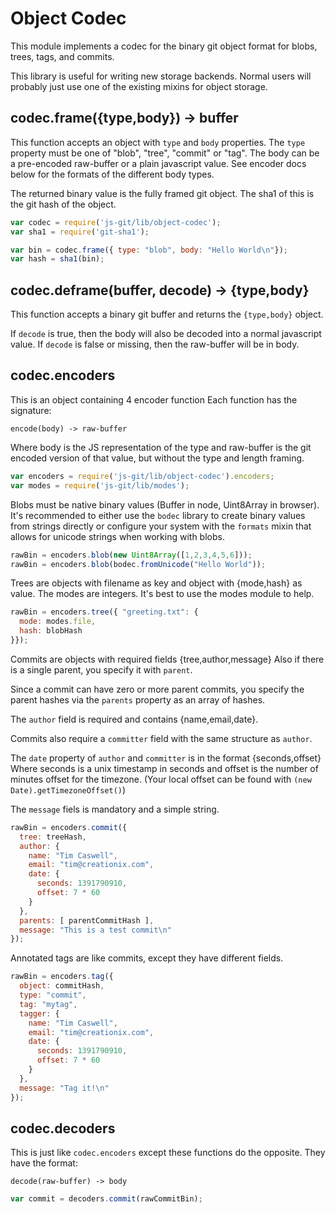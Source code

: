 # Object Codec

This module implements a codec for the binary git object format for blobs, trees, tags, and commits.

This library is useful for writing new storage backends.  Normal users will probably
just use one of the existing mixins for object storage.

## codec.frame({type,body}) -> buffer

This function accepts an object with `type` and `body` properties.  The `type`
property must be one of "blob", "tree", "commit" or "tag".  The body can be a
pre-encoded raw-buffer or a plain javascript value.  See encoder docs below for
the formats of the different body types.

The returned binary value is the fully framed git object.  The sha1 of this is
the git hash of the object.

```js
var codec = require('js-git/lib/object-codec');
var sha1 = require('git-sha1');

var bin = codec.frame({ type: "blob", body: "Hello World\n"});
var hash = sha1(bin);
```

## codec.deframe(buffer, decode) -> {type,body}

This function accepts a binary git buffer and returns the `{type,body}` object.

If `decode` is true, then the body will also be decoded into a normal javascript
value.  If `decode` is false or missing, then the raw-buffer will be in body.

## codec.encoders

This is an object containing 4 encoder function  Each function has the signature:

    encode(body) -> raw-buffer

Where body is the JS representation of the type and raw-buffer is the git encoded
version of that value, but without the type and length framing.

```js
var encoders = require('js-git/lib/object-codec').encoders;
var modes = require('js-git/lib/modes');
```

Blobs must be native binary values (Buffer in node, Uint8Array in browser).
It's recommended to either use the `bodec` library to create binary values from
strings directly or configure your system with the `formats` mixin that allows
for unicode strings when working with blobs.

```js
rawBin = encoders.blob(new Uint8Array([1,2,3,4,5,6]));
rawBin = encoders.blob(bodec.fromUnicode("Hello World"));
```

Trees are objects with filename as key and object with {mode,hash} as value.
The modes are integers.  It's best to use the modes module to help.

```js
rawBin = encoders.tree({ "greeting.txt": {
  mode: modes.file,
  hash: blobHash
}});
```

Commits are objects with required fields {tree,author,message}
Also if there is a single parent, you specify it with `parent`.

Since a commit can have zero or more parent commits, you specify the parent
hashes via the `parents` property as an array of hashes.

The `author` field is required and contains {name,email,date}.

Commits also require a `committer` field with the same structure as `author`.

The `date` property of `author` and `committer` is in the format {seconds,offset}
Where seconds is a unix timestamp in seconds and offset is the number of minutes
offset for the timezone. (Your local offset can be found with `(new Date).getTimezoneOffset()`)

The `message` fiels is mandatory and a simple string.

```js
rawBin = encoders.commit({
  tree: treeHash,
  author: {
    name: "Tim Caswell",
    email: "tim@creationix.com",
    date: {
      seconds: 1391790910,
      offset: 7 * 60
    }
  },
  parents: [ parentCommitHash ],
  message: "This is a test commit\n"
});
```

Annotated tags are like commits, except they have different fields.

```js
rawBin = encoders.tag({
  object: commitHash,
  type: "commit",
  tag: "mytag",
  tagger: {
    name: "Tim Caswell",
    email: "tim@creationix.com",
    date: {
      seconds: 1391790910,
      offset: 7 * 60
    }
  },
  message: "Tag it!\n"
});
```

## codec.decoders

This is just like `codec.encoders` except these functions do the opposite.
They have the format:

    decode(raw-buffer) -> body

```js
var commit = decoders.commit(rawCommitBin);
```
